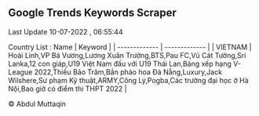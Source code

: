 

## Google Trends Keywords Scraper 
 
Last Update 10-07-2022 , 06:55:44

Country List :
 Name  | Keyword |
| ------------- | ------------- |
| VIETNAM | Hoài Linh,VP Bá Vương,Lương Xuân Trường,BTS,Pau FC,Vũ Cát Tường,Sri Lanka,12 con giáp,U19 Việt Nam đấu với U19 Thái Lan,Bảng xếp hạng V-League 2022,Thiều Bảo Trâm,Bắn pháo hoa Đà Nẵng,Luxury,Jack Wilshere,Sư phạm Kỹ thuật,ARMY,Công Lý,Pogba,Các trường đại học ở Hà Nội,Bao giờ có điểm thi THPT 2022 |



© Abdul Muttaqin 
